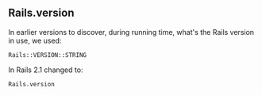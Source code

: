 ## Rails.version

In earlier versions to discover, during running time, what's the Rails version in use, we used:

	Rails::VERSION::STRING

In Rails 2.1 changed to:

	Rails.version

